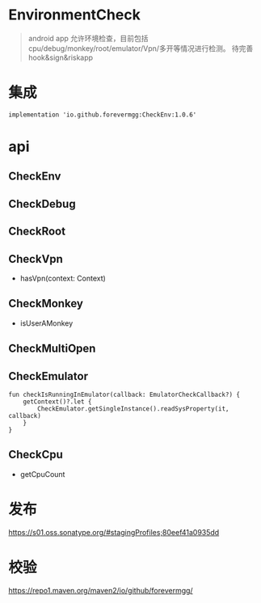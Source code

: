 # EnvironmentCheck

> android app 允许环境检查，目前包括 cpu/debug/monkey/root/emulator/Vpn/多开等情况进行检测。
> 待完善 hook&sign&riskapp

# 集成

```
implementation 'io.github.forevermgg:CheckEnv:1.0.6'
```

# api

## CheckEnv

## CheckDebug

## CheckRoot

## CheckVpn

- hasVpn(context: Context)

## CheckMonkey

- isUserAMonkey

## CheckMultiOpen

## CheckEmulator

```
fun checkIsRunningInEmulator(callback: EmulatorCheckCallback?) {
    getContext()?.let {
        CheckEmulator.getSingleInstance().readSysProperty(it, callback)
    }
}
```

## CheckCpu

- getCpuCount

# 发布

https://s01.oss.sonatype.org/#stagingProfiles;80eef41a0935dd

# 校验

https://repo1.maven.org/maven2/io/github/forevermgg/
